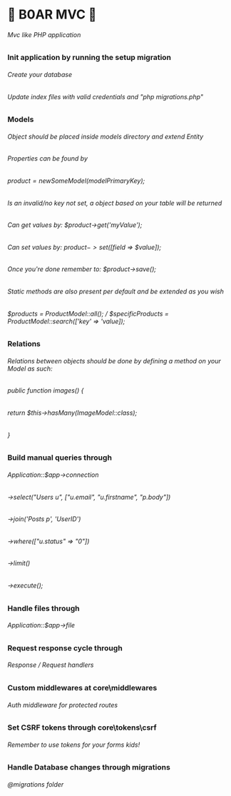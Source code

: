 # 🐗 B0AR MVC 🐗
###### Mvc like PHP application

### Init application by running the setup migration 
###### Create your database
###### Update index files with valid credentials and "php migrations.php"

### Models

###### Object should be placed inside models directory and extend Entity
###### Properties can be found by
###### $product = new SomeModel($modelPrimaryKey);
###### Is an invalid/no key not set, a object based on your table will be returned
###### Can get values by: $product->get('myValue');
###### Can set values by: $product->set([$field => $value]);
###### Once you're done remember to: $product->save();
###### Static methods are also present per default and be extended as you wish
###### $products = ProductModel::all(); / $specificProducts = ProductModel::search(['key' => 'value]);

### Relations
###### Relations between objects should be done by defining a method on your Model as such:
###### public function images() {
######     return $this->hasMany(ImageModel::class);
###### }


### Build manual queries through 

###### Application::$app->connection
###### ->select("Users u", ["u.email", "u.firstname", "p.body"])
###### ->join('Posts p', 'UserID')
###### ->where(["u.status" => "0"])
###### ->limit()
###### ->execute();

### Handle files through 

###### Application::$app->file

### Request response cycle through 

###### Response / Request handlers

### Custom middlewares at core\middlewares

###### Auth middleware for protected routes

### Set CSRF tokens through core\tokens\csrf

###### Remember to use tokens for your forms kids!

### Handle Database changes through migrations

###### @migrations folder
